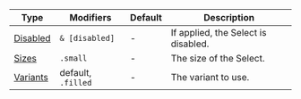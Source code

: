 | Type                  | Modifiers          | Default | Description                         |
| --------------------- | ------------------ | ------- | ----------------------------------- |
| [Disabled](#disabled) | `& [disabled]`     | -       | If applied, the Select is disabled. |
| [Sizes](#sizes)       | `.small`           | -       | The size of the Select.             |
| [Variants](#variants) | default, `.filled` | -       | The variant to use.                 |
